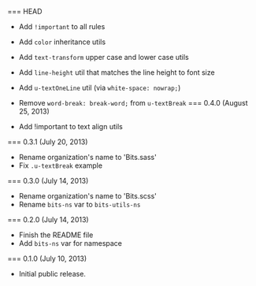 === HEAD

* Add `!important` to all rules
* Add `color` inheritance utils
* Add `text-transform` upper case and lower case utils
* Add `line-height` util that matches the line height to font size
* Add `u-textOneLine` util (via `white-space: nowrap;`)
* Remove `word-break: break-word;` from `u-textBreak`
=== 0.4.0 (August 25, 2013)

* Add !important to text align utils

=== 0.3.1 (July 20, 2013)

* Rename organization's name to 'Bits.sass'
* Fix `.u-textBreak` example

=== 0.3.0 (July 14, 2013)

* Rename organization's name to 'Bits.scss'
* Rename `bits-ns` var to `bits-utils-ns`

=== 0.2.0 (July 14, 2013)

* Finish the README file
* Add `bits-ns` var for namespace

=== 0.1.0 (July 10, 2013)

* Initial public release.